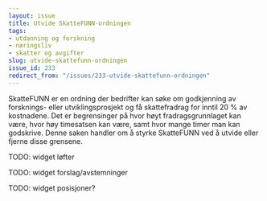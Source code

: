 ```yaml
---
layout: issue
title: Utvide SkatteFUNN-ordningen
tags:
- utdanning og forskning
- næringsliv
- skatter og avgifter
slug: utvide-skattefunn-ordningen
issue_id: 233
redirect_from: "/issues/233-utvide-skattefunn-ordningen"
---
```


SkatteFUNN er en ordning der bedrifter kan søke om godkjenning av forsknings- eller
utviklingsprosjekt og få skattefradrag for inntil 20 % av kostnadene. Det er begrensinger på hvor høyt fradragsgrunnlaget kan være, hvor høy timesatsen kan være, samt hvor mange timer man kan godskrive. Denne saken handler om å styrke SkatteFUNN ved å utvide eller fjerne disse grensene. 

TODO: widget løfter

TODO: widget forslag/avstemninger

TODO: widget posisjoner?

